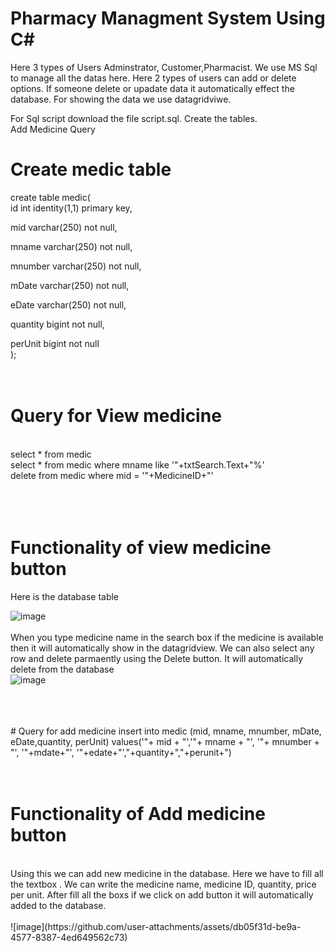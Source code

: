 # Pharmacy Managment System Using C#
Here 3 types of Users Adminstrator, Customer,Pharmacist. We use MS Sql to manage all the datas here. Here 2 types of users can add or delete options. If someone delete or upadate data it automatically effect the database. For showing the data we use datagridviwe.  <br />


For Sql script download the file script.sql. Create the tables. <br />
Add Medicine Query <br />
# Create medic table
create table medic( <br />
id int identity(1,1) primary key, <br />

mid varchar(250) not null, <br />

mname varchar(250) not null, <br />

mnumber varchar(250) not null, <br />

mDate varchar(250) not null, <br />

eDate varchar(250) not null, <br />

quantity bigint not null, <br />

perUnit bigint not null <br />
); <br />
 <br />
  <br />
# Query for View medicine 
<br />
select * from medic  <br />
select * from medic where mname like '"+txtSearch.Text+"%'  <br />
delete from medic where mid = '"+MedicineID+"'  <br />
 <br />
  <br />
   <br />

   # Functionality of view medicine button
   Here is the database table
    <br />
    
   ![image](https://github.com/user-attachments/assets/3a984fc2-527f-48db-8c85-f9301bb31c83)
   <br />
 <br />
 When you type medicine name in the search box if the medicine is available then it will automatically show in the datagridview. We can also select any row and delete parmaently using the Delete button. It will automatically delete from the database
 <br />
 ![image](https://github.com/user-attachments/assets/74c98688-8ee9-4c43-a3de-70cdb1a921c8)

 <br />
 <br />
 <br />
 # Query for add medicine
 insert into medic (mid, mname, mnumber, mDate, eDate,quantity, perUnit) values('"+ mid + "','"+ mname + "', '"+ mnumber + "', '"+mdate+"', '"+edate+"',"+quantity+","+perunit+")
 <br />
 <br />
 <br />

# Functionality of Add medicine button
 <br />
 Using this we can add new medicine in the database. Here we have to fill all the textbox . We can write the medicine name, medicine ID,  quantity, price per unit. After fill all the boxs if we click on add button it will automatically added to the database.  <br /> 
 <br />
 ![image](https://github.com/user-attachments/assets/db05f31d-be9a-4577-8387-4ed649562c73)





  

